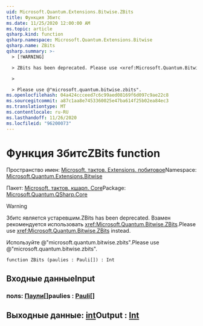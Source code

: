 ```yaml
---
uid: Microsoft.Quantum.Extensions.Bitwise.ZBits
title: Функция Збитс
ms.date: 11/25/2020 12:00:00 AM
ms.topic: article
qsharp.kind: function
qsharp.namespace: Microsoft.Quantum.Extensions.Bitwise
qsharp.name: ZBits
qsharp.summary: >-
  > [!WARNING]

  > ZBits has been deprecated. Please use <xref:Microsoft.Quantum.Bitwise.ZBits> instead.

  >

  > Please use @"microsoft.quantum.bitwise.zbits".
ms.openlocfilehash: 04a424ccceed7c6c99aed08169f6d097c9ae22c8
ms.sourcegitcommit: a87c1aa8e7453360025e47ba614f25b02ea84ec3
ms.translationtype: MT
ms.contentlocale: ru-RU
ms.lasthandoff: 11/26/2020
ms.locfileid: "96200073"
---
```

# <a name="zbits-function"></a><span data-ttu-id="4e110-102">Функция Збитс</span><span class="sxs-lookup"><span data-stu-id="4e110-102">ZBits function</span></span>

<span data-ttu-id="4e110-103">Пространство имен: [Microsoft. тактов. Extensions. побитовое](xref:Microsoft.Quantum.Extensions.Bitwise)</span><span class="sxs-lookup"><span data-stu-id="4e110-103">Namespace: [Microsoft.Quantum.Extensions.Bitwise](xref:Microsoft.Quantum.Extensions.Bitwise)</span></span>

<span data-ttu-id="4e110-104">Пакет: [Microsoft. тактов. кшарп. Core](https://nuget.org/packages/Microsoft.Quantum.QSharp.Core)</span><span class="sxs-lookup"><span data-stu-id="4e110-104">Package: [Microsoft.Quantum.QSharp.Core](https://nuget.org/packages/Microsoft.Quantum.QSharp.Core)</span></span>


> [!WARNING]
> <span data-ttu-id="4e110-105">Збитс является устаревшим.</span><span class="sxs-lookup"><span data-stu-id="4e110-105">ZBits has been deprecated.</span></span> <span data-ttu-id="4e110-106">Взамен рекомендуется использовать <xref:Microsoft.Quantum.Bitwise.ZBits>.</span><span class="sxs-lookup"><span data-stu-id="4e110-106">Please use <xref:Microsoft.Quantum.Bitwise.ZBits> instead.</span></span>
>
> <span data-ttu-id="4e110-107">Используйте @"microsoft.quantum.bitwise.zbits".</span><span class="sxs-lookup"><span data-stu-id="4e110-107">Please use @"microsoft.quantum.bitwise.zbits".</span></span>



```qsharp
function ZBits (paulies : Pauli[]) : Int
```


## <a name="input"></a><span data-ttu-id="4e110-108">Входные данные</span><span class="sxs-lookup"><span data-stu-id="4e110-108">Input</span></span>

### <a name="paulies--pauli"></a><span data-ttu-id="4e110-109">полs: [Паули](xref:microsoft.quantum.lang-ref.pauli)[]</span><span class="sxs-lookup"><span data-stu-id="4e110-109">paulies : [Pauli](xref:microsoft.quantum.lang-ref.pauli)[]</span></span>





## <a name="output--int"></a><span data-ttu-id="4e110-110">Выходные данные: [int](xref:microsoft.quantum.lang-ref.int)</span><span class="sxs-lookup"><span data-stu-id="4e110-110">Output : [Int](xref:microsoft.quantum.lang-ref.int)</span></span>


